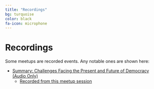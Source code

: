 ```yaml
---
title: "Recordings"
bg: turquoise
color: black
fa-icon: microphone
---
```


# Recordings

Some meetups are recorded events. Any notable ones are shown here:

* [Summary: Challenges Facing the Present and Future of Democracy (Audio Only)](https://soundcloud.com/nick-merange/summary-challenges-facing-the-present-and-future-of-democracy)
    - [Recorded from this meetup session](https://www.meetup.com/preview/DesigningOpenDemocracy/events/239625786)


